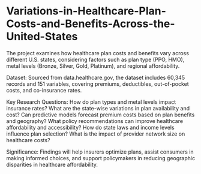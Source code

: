 # Variations-in-Healthcare-Plan-Costs-and-Benefits-Across-the-United-States
The project examines how healthcare plan costs and benefits vary across different U.S. states, considering factors such as plan type (PPO, HMO), metal levels (Bronze, Silver, Gold, Platinum), and regional affordability.

Dataset: Sourced from data.healthcare.gov, the dataset includes 60,345 records and 151 variables, covering premiums, deductibles, out-of-pocket costs, and co-insurance rates.

Key Research Questions:
How do plan types and metal levels impact insurance rates?
What are the state-wise variations in plan availability and cost?
Can predictive models forecast premium costs based on plan benefits and geography?
What policy recommendations can improve healthcare affordability and accessibility?
How do state laws and income levels influence plan selection?
What is the impact of provider network size on healthcare costs?

Significance:
Findings will help insurers optimize plans, assist consumers in making informed choices, and support policymakers in reducing geographic disparities in healthcare affordability.

